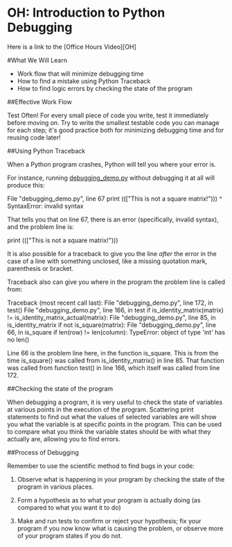 OH: Introduction to Python Debugging
==========================================

Here is a link to the [Office Hours Video][OH]

#What We Will Learn

  - Work flow that will minimize debugging time
  - How to find a mistake using Python Traceback
  - How to find logic errors by checking the state of the program

##Effective Work Flow

Test Often!  For every small piece of code you write, test it immediately before moving on.  Try to write the smallest testable code you can manage for each step; it's good practice both for minimizing debugging time and for reusing code later!

##Using Python Traceback

When a Python program crashes, Python will tell you where your error is.  

For instance, running [debugging_demo.py]() without debugging it at all will produce this:

File "debugging_demo.py", line 67
    print ((["This is not a square matrix!")))
                                           ^
SyntaxError: invalid syntax

That tells you that on line 67, there is an error (specifically, invalid syntax), and the problem line is:

print ((["This is not a square matrix!")))

It is also possible for a traceback to give you the line *after* the error in the case of a line with something unclosed, like a missing quotation mark, parenthesis or bracket.  

Traceback also can give you where in the program the problem line is called from:

Traceback (most recent call last):
  File "debugging_demo.py", line 172, in <module>
    test()
  File "debugging_demo.py", line 166, in test
    if is_identity_matrix(matrix) != is_identity_matrix_actual(matrix):
  File "debugging_demo.py", line 85, in is_identity_matrix
    if not is_square(matrix):
  File "debugging_demo.py", line 66, in is_square
    if len(row) != len(column):
TypeError: object of type 'int' has no len()

Line 66 is the problem line here, in the function is_square.  This is from the time is_square() was called from is_identity_matrix() in line 85.  That function was called from function test() in line 166, which itself was called from line 172.  

##Checking the state of the program

When debugging a program, it is very useful to check the state of variables at various points in the execution of the program.  Scattering print statements to find out what the values of selected variables are will show you what the variable is at specific points in the program.  This can be used to compare what you think the variable states should be with what they actually are, allowing you to find errors.

##Process of Debugging

Remember to use the scientific method to find bugs in your code:

1.  Observe what is happening in your program by checking the state of the program in various places.

2.  Form a hypothesis as to what your program is actually doing (as compared to what you want it to do)

3.  Make and run tests to confirm or reject your hypothesis; fix your program if you now know what is causing the problem, or observe more of your program states if you do not.



